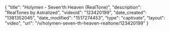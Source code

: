 {
    "title": "Holymen - Seven'th Heaven (RealTone)",
    "description": "RealTones by Astralized",
    "videoid": "123420199",
    "date_created": "1381352045",
    "date_modified": "1517274453",
    "type": "captivate",
    "layout": "video",
    "url": "\/v\/holymen-seven-th-heaven-realtone\/123420199"
}